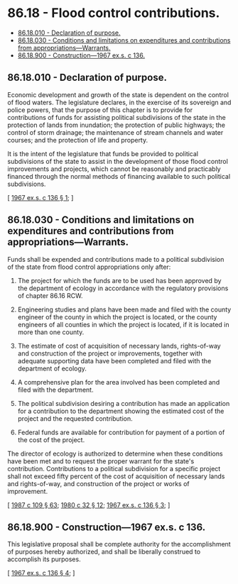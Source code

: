 # 86.18 - Flood control contributions.
* [86.18.010 - Declaration of purpose.](#8618010---declaration-of-purpose)
* [86.18.030 - Conditions and limitations on expenditures and contributions from appropriations—Warrants.](#8618030---conditions-and-limitations-on-expenditures-and-contributions-from-appropriationswarrants)
* [86.18.900 - Construction—1967 ex.s. c 136.](#8618900---construction1967-exs-c-136)
## 86.18.010 - Declaration of purpose.
Economic development and growth of the state is dependent on the control of flood waters. The legislature declares, in the exercise of its sovereign and police powers, that the purpose of this chapter is to provide for contributions of funds for assisting political subdivisions of the state in the protection of lands from inundation; the protection of public highways; the control of storm drainage; the maintenance of stream channels and water courses; and the protection of life and property.

It is the intent of the legislature that funds be provided to political subdivisions of the state to assist in the development of those flood control improvements and projects, which cannot be reasonably and practicably financed through the normal methods of financing available to such political subdivisions.

\[ [1967 ex.s. c 136 § 1](http://leg.wa.gov/CodeReviser/documents/sessionlaw/1967ex1c136.pdf?cite=1967%20ex.s.%20c%20136%20§%201); \]

## 86.18.030 - Conditions and limitations on expenditures and contributions from appropriations—Warrants.
Funds shall be expended and contributions made to a political subdivision of the state from flood control appropriations only after:

1. The project for which the funds are to be used has been approved by the department of ecology in accordance with the regulatory provisions of chapter 86.16 RCW.

2. Engineering studies and plans have been made and filed with the county engineer of the county in which the project is located, or the county engineers of all counties in which the project is located, if it is located in more than one county.

3. The estimate of cost of acquisition of necessary lands, rights-of-way and construction of the project or improvements, together with adequate supporting data have been completed and filed with the department of ecology.

4. A comprehensive plan for the area involved has been completed and filed with the department.

5. The political subdivision desiring a contribution has made an application for a contribution to the department showing the estimated cost of the project and the requested contribution.

6. Federal funds are available for contribution for payment of a portion of the cost of the project.

The director of ecology is authorized to determine when these conditions have been met and to request the proper warrant for the state's contribution. Contributions to a political subdivision for a specific project shall not exceed fifty percent of the cost of acquisition of necessary lands and rights-of-way, and construction of the project or works of improvement.

\[ [1987 c 109 § 63](http://leg.wa.gov/CodeReviser/documents/sessionlaw/1987c109.pdf?cite=1987%20c%20109%20§%2063); [1980 c 32 § 12](http://leg.wa.gov/CodeReviser/documents/sessionlaw/1980c32.pdf?cite=1980%20c%2032%20§%2012); [1967 ex.s. c 136 § 3](http://leg.wa.gov/CodeReviser/documents/sessionlaw/1967ex1c136.pdf?cite=1967%20ex.s.%20c%20136%20§%203); \]

## 86.18.900 - Construction—1967 ex.s. c 136.
This legislative proposal shall be complete authority for the accomplishment of purposes hereby authorized, and shall be liberally construed to accomplish its purposes.

\[ [1967 ex.s. c 136 § 4](http://leg.wa.gov/CodeReviser/documents/sessionlaw/1967ex1c136.pdf?cite=1967%20ex.s.%20c%20136%20§%204); \]

